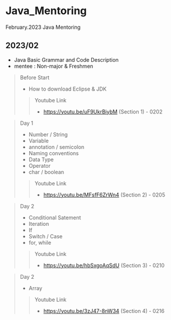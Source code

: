 # Java_Mentoring
February.2023 Java Mentoring 

## 2023/02
- Java Basic Grammar and Code Description
- mentee :  Non-major & Freshmen

> Before Start
> - How to download Eclipse & JDK
>> Youtube Link
>>   - https://youtu.be/uF9UkrBiybM (Section 1) - 0202

> Day 1
>   - Number / String
>   - Variable
>   - annotation / semicolon
>   - Naming conventions
>   - Data Type
>   - Operator
>   - char / boolean
>> Youtube Link
>> - https://youtu.be/MFsfF6ZrWn4 (Section 2) - 0205

>Day 2
>   - Conditional Satement
>   - Iteration
>   - If
>   - Switch / Case
>   - for, while
>> Youtube Link
>> - https://youtu.be/hbSxgoAqSdU (Section 3) - 0210

>Day 2
>   - Array
>> Youtube Link
>> - https://youtu.be/3zJ47-8nW34 (Section 4) - 0216
